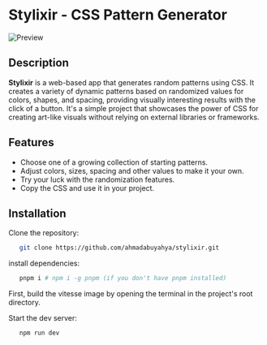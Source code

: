 # Stylixir - CSS Pattern Generator

![Preview](https://i.ibb.co/0m1y4bg/Screenshot-2024-09-11-at-10-42-42-Stylixir-CSS-Pattern-Generator.png) <!-- Optional: Add a preview image -->

## Description

**Stylixir** is a web-based app that generates random patterns using CSS. It creates a variety of dynamic patterns based on randomized values for colors, shapes, and spacing, providing visually interesting results with the click of a button. It's a simple project that showcases the power of CSS for creating art-like visuals without relying on external libraries or frameworks.

## Features

- Choose one of a growing collection of starting patterns.
- Adjust colors, sizes, spacing and other values to make it your own.
- Try your luck with the randomization features.
- Copy the CSS and use it in your project.

## Installation

Clone the repository:

```bash
   git clone https://github.com/ahmadabuyahya/stylixir.git
```

install dependencies:
```bash
   pnpm i # npm i -g pnpm (if you don't have pnpm installed)
```
First, build the vitesse image by opening the terminal in the project's root directory.

Start the dev server:
```bash
   npm run dev
```
